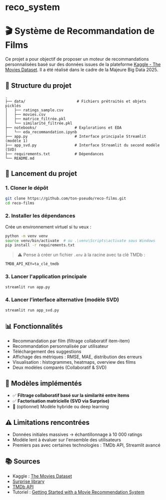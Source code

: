 # reco_system


# 🎬 Système de Recommandation de Films

Ce projet a pour objectif de proposer un moteur de recommandations personnalisées basé sur des données issues de la plateforme [Kaggle - The Movies Dataset](https://www.kaggle.com/datasets/rounakbanik/the-movies-dataset). Il a été réalisé dans le cadre de la Majeure Big Data 2025.

## 📁 Structure du projet

```
.
├── data/                       # Fichiers prétraités et objets picklés
│   ├── ratings_sample.csv
│   ├── movies.csv
│   ├── matrice_filtrée.pkl
│   └── similarité_filtrée.pkl
├── notebooks/                 # Explorations et EDA
│   └── eda_recommandation.ipynb
├── app.py                     # Interface principale Streamlit (modèle 1)
├── app_svd.py                 # Interface Streamlit du second modèle (SVD)
├── requirements.txt           # Dépendances
└── README.md
```

## 🚀 Lancement du projet

### 1. Cloner le dépôt

```bash
git clone https://github.com/ton-pseudo/reco-films.git
cd reco-films
```

### 2. Installer les dépendances

Crée un environnement virtuel si tu veux :

```bash
python -m venv venv
source venv/bin/activate  # ou .\venv\Scripts\activate sous Windows
pip install -r requirements.txt
```

> ⚠️ Pense à créer un fichier `.env` à la racine avec ta clé TMDb :

```
TMDB_API_KEY=ta_clé_tmdb
```

### 3. Lancer l'application principale

```bash
streamlit run app.py
```

### 4. Lancer l’interface alternative (modèle SVD)

```bash
streamlit run app_svd.py
```

## 📊 Fonctionnalités

- Recommandation par film (filtrage collaboratif item-item)
- Recommandation personnalisée par utilisateur
- Téléchargement des suggestions
- Affichage des métriques : RMSE, MAE, distribution des erreurs
- Visualisation : histogrammes, heatmaps, overview des films
- Deux modèles comparés (Collaboratif & SVD)

## 🧠 Modèles implémentés

- ✅ **Filtrage collaboratif basé sur la similarité entre items**
- ✅ **Factorisation matricielle (SVD via Surprise)**
- 🚧 (optionnel) Modèle hybride ou deep learning

## ⚠️ Limitations rencontrées

- Données initiales massives → échantillonnage à 10 000 ratings
- Modèle lent à évaluer sur l'ensemble des utilisateurs
- Premiers pas avec certaines technologies : TMDb API, Streamlit avancé

## 📚 Sources

- Kaggle : [The Movies Dataset](https://www.kaggle.com/datasets/rounakbanik/the-movies-dataset)
- [Surprise library](http://surpriselib.com/)
- [TMDb API](https://www.themoviedb.org/documentation/api)
- Tutoriel : [Getting Started with a Movie Recommendation System](https://www.kaggle.com/code/rounakbanik/movie-recommender-systems)

